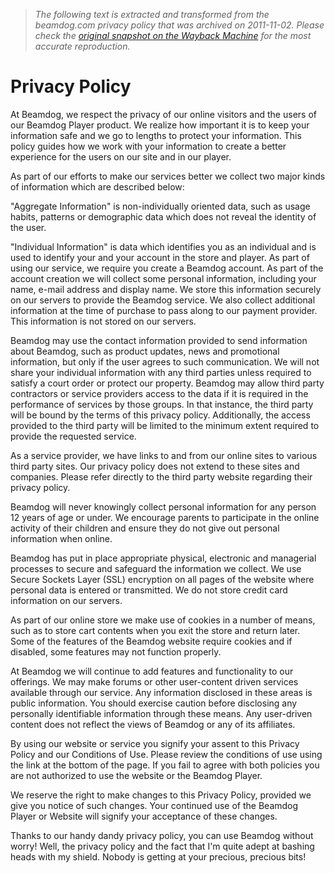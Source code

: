 > *The following text is extracted and transformed from the beamdog.com privacy policy that was archived on 2011-11-02. Please check the [original snapshot on the Wayback Machine](https://web.archive.org/web/20111102052640id_/http%3A//www.beamdog.com/about/privacy) for the most accurate reproduction.*

# Privacy Policy

At Beamdog, we respect the privacy of our online visitors and the users of our Beamdog Player product. We realize how important it is to keep your information safe and we go to lengths to protect your information. This policy guides how we work with your information to create a better experience for the users on our site and in our player.

As part of our efforts to make our services better we collect two major kinds of information which are described below:

"Aggregate Information" is non-individually oriented data, such as usage habits, patterns or demographic data which does not reveal the identity of the user.

"Individual Information" is data which identifies you as an individual and is used to identify your and your account in the store and player. As part of using our service, we require you create a Beamdog account. As part of the account creation we will collect some personal information, including your name, e-mail address and display name. We store this information securely on our servers to provide the Beamdog service. We also collect additional information at the time of purchase to pass along to our payment provider. This information is not stored on our servers.

Beamdog may use the contact information provided to send information about Beamdog, such as product updates, news and promotional information, but only if the user agrees to such communication. We will not share your individual information with any third parties unless required to satisfy a court order or protect our property. Beamdog may allow third party contractors or service providers access to the data if it is required in the performance of services by those groups. In that instance, the third party will be bound by the terms of this privacy policy. Additionally, the access provided to the third party will be limited to the minimum extent required to provide the requested service.

As a service provider, we have links to and from our online sites to various third party sites. Our privacy policy does not extend to these sites and companies. Please refer directly to the third party website regarding their privacy policy.

Beamdog will never knowingly collect personal information for any person 12 years of age or under. We encourage parents to participate in the online activity of their children and ensure they do not give out personal information when online.

Beamdog has put in place appropriate physical, electronic and managerial processes to secure and safeguard the information we collect. We use Secure Sockets Layer (SSL) encryption on all pages of the website where personal data is entered or transmitted. We do not store credit card information on our servers.

As part of our online store we make use of cookies in a number of means, such as to store cart contents when you exit the store and return later. Some of the features of the Beamdog website require cookies and if disabled, some features may not function properly.

At Beamdog we will continue to add features and functionality to our offerings. We may make forums or other user-content driven services available through our service. Any information disclosed in these areas is public information. You should exercise caution before disclosing any personally identifiable information through these means. Any user-driven content does not reflect the views of Beamdog or any of its affiliates.

By using our website or service you signify your assent to this Privacy Policy and our Conditions of Use. Please review the conditions of use using the link at the bottom of the page. If you fail to agree with both policies you are not authorized to use the website or the Beamdog Player.

We reserve the right to make changes to this Privacy Policy, provided we give you notice of such changes. Your continued use of the Beamdog Player or Website will signify your acceptance of these changes.

Thanks to our handy dandy privacy policy, you can use Beamdog without worry! Well, the privacy policy and the fact that I'm quite adept at bashing heads with my shield. Nobody is getting at your precious, precious bits!
